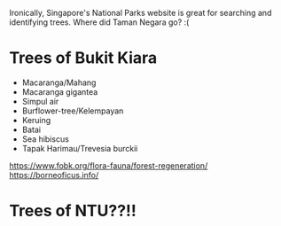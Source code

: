 Ironically, Singapore's National Parks website is great for searching and identifying trees. Where did Taman Negara go? :(

# Trees of Bukit Kiara
- Macaranga/Mahang
- Macaranga gigantea
- Simpul air
- Burflower-tree/Kelempayan 
- Keruing
- Batai
- Sea hibiscus
- Tapak Harimau/Trevesia burckii

https://www.fobk.org/flora-fauna/forest-regeneration/  
https://borneoficus.info/  

# Trees of NTU??!!
